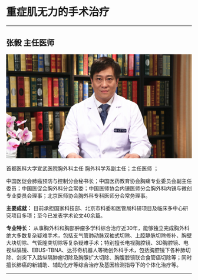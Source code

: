 # 重症肌无力的手术治疗

---

## 张毅 主任医师

![1679214452444](image/c03_107/1679214452444.png)

首都医科大学宣武医院胸外科主任  胸外科学系副主任；主任医师 ；

中国医促会肺癌预防与控制分会秘书长；中国医药教育协会胸痛专业委员会副主任委员；中国医促会胸外科分会常委；中国医师协会内镜医师分会胸外科内镜与微创专业委员会理事；北京医师协会胸外科专科医师分会常务理事。


**主要成就：** 目前承担国家科技部、北京市科委和医管局科研项目及临床多中心研究项目多项；至今已发表学术论文40余篇。


**专业特长：** 从事胸外科和胸部肿瘤多学科综合治疗近30年，能够独立完成胸外科绝大多数复杂疑难手术，包括支气管肺动脉双袖式切除、上腔静脉切除修补、胸壁大块切除、气管隆突切除等复杂疑难手术；特别擅长电视胸腔镜、3D胸腔镜、电视纵隔镜、EBUS-TBNA、达芬奇机器人等微创外科手术，包括胸腔镜下各种肺切除、剑突下入路纵隔肿瘤切除及胸腺扩大切除、胸腹腔镜联合食管癌切除等；同时擅长肺癌的新辅助、辅助化疗等综合治疗及基因检测指导下的个体化治疗等。

---
